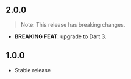 ## 2.0.0

> Note: This release has breaking changes.

 - **BREAKING** **FEAT**: upgrade to Dart 3.

## 1.0.0

 - Stable release

